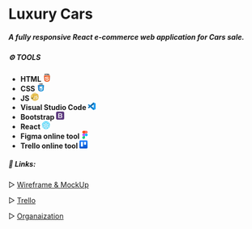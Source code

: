 # Luxury Cars

##### A fully responsive React e-commerce web application for Cars sale.



##### **⚙️ TOOLS**
   * **HTML  ![](./carzone-app/src/Images/html-5.png)**
   * **CSS   ![](./carzone-app/src/Images/css.png)**
   * **JS ![](./carzone-app/src/Images/javascript.png)**
   * **Visual Studio Code ![](./carzone-app/src/Images/vs.png)**
   * **Bootstrap ![](./carzone-app/src/Images/bootstrap.png)**
   * **React ![](./carzone-app/src/Images/react.png)**
   * **Figma online tool ![](./carzone-app/src/Images/figma2.png)**
   * **Trello online tool ![](./carzone-app/src/Images/trello.png)**   



##### **📎 Links:**

▷ [Wireframe & MockUp](https://www.figma.com/file/Hg5DjQexWoIT5AKUhuWM2v/E-Commerce-Cars?type=design&node-id=0%3A1&t=q6hN3BKb2YUR2EcL-1)

▷ [Trello](https://trello.com/b/UajPSgRm/e-commerce)

▷ [Organaization](https://github.com/Ecommerce-99/CARZONE)